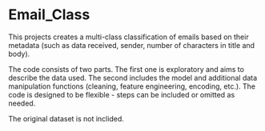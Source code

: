 # Email_Class

This projects creates a multi-class classification of emails based on their metadata (such as data received, sender, number of characters in title and body). 

The code consists of two parts. The first one is exploratory and aims to describe the data used. The second includes the model and additional data manipulation functions (cleaning, feature engineering, encoding, etc.). The code is designed to be flexible - steps can be included or omitted as needed. 

The original dataset is not inclided.
